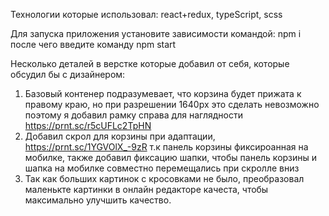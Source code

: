 Технологии которые использовал: react+redux, typeScript, scss

Для запуска приложения установите зависимости командой: npm i после чего введите команду npm start

Несколько деталей в верстке которые добавил от себя, которые обсудил бы с дизайнером:
1. Базовый контенер подразумевает, что корзина будет прижата к правому краю, но при разрешении 1640px это сделать невозможно
 поэтому я добавил рамку справа для наглядности https://prnt.sc/r5cUFLc2TpHN
2. Добавил скрол для корзины при адаптации, https://prnt.sc/1YGVOlX_-9zR т.к панель корзины фиксироанная на мобилке, также добавил фиксацию шапки, чтобы панель корзины и шапка на мобилке совместно перемещались при скролле вниз
3. Так как больших картинок с кросовками не было, преобразовал маленькте картинки в онлайн редакторе качеста, чтобы максимально улучшить качество.
